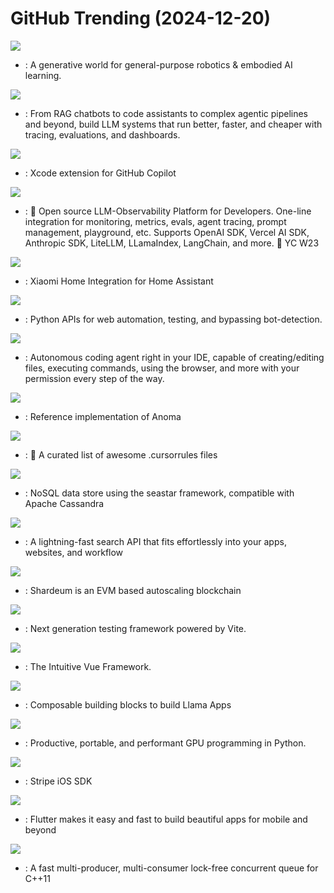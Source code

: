 # GitHub Trending (2024-12-20)

![](https://img.shields.io/badge/Python-New%207-green?style=flat-square&logo=appveyor)
- [](https://github.comundefined): A generative world for general-purpose robotics & embodied AI learning.

![](https://img.shields.io/badge/Python-New%20292-green?style=flat-square&logo=appveyor)
- [](https://github.comundefined): From RAG chatbots to code assistants to complex agentic pipelines and beyond, build LLM systems that run better, faster, and cheaper with tracing, evaluations, and dashboards.

![](https://img.shields.io/badge/Swift-New%20102-green?style=flat-square&logo=appveyor)
- [](https://github.comundefined): Xcode extension for GitHub Copilot

![](https://img.shields.io/badge/TypeScript-New%2065-green?style=flat-square&logo=appveyor)
- [](https://github.comundefined): 🧊 Open source LLM-Observability Platform for Developers. One-line integration for monitoring, metrics, evals, agent tracing, prompt management, playground, etc. Supports OpenAI SDK, Vercel AI SDK, Anthropic SDK, LiteLLM, LLamaIndex, LangChain, and more. 🍓 YC W23

![](https://img.shields.io/badge/Python-New%202-green?style=flat-square&logo=appveyor)
- [](https://github.comundefined): Xiaomi Home Integration for Home Assistant

![](https://img.shields.io/badge/Python-New%20404-green?style=flat-square&logo=appveyor)
- [](https://github.comundefined): Python APIs for web automation, testing, and bypassing bot-detection.

![](https://img.shields.io/badge/TypeScript-New%20133-green?style=flat-square&logo=appveyor)
- [](https://github.comundefined): Autonomous coding agent right in your IDE, capable of creating/editing files, executing commands, using the browser, and more with your permission every step of the way.

![](https://img.shields.io/badge/Elixir-New%201-green?style=flat-square&logo=appveyor)
- [](https://github.comundefined): Reference implementation of Anoma

![](https://img.shields.io/badge/none-New%2067-green?style=flat-square&logo=appveyor)
- [](https://github.comundefined): 📄 A curated list of awesome .cursorrules files

![](https://img.shields.io/badge/C%2B%2B-New%2020-green?style=flat-square&logo=appveyor)
- [](https://github.comundefined): NoSQL data store using the seastar framework, compatible with Apache Cassandra

![](https://img.shields.io/badge/Rust-New%2039-green?style=flat-square&logo=appveyor)
- [](https://github.comundefined): A lightning-fast search API that fits effortlessly into your apps, websites, and workflow

![](https://img.shields.io/badge/TypeScript-New%20672-green?style=flat-square&logo=appveyor)
- [](https://github.comundefined): Shardeum is an EVM based autoscaling blockchain

![](https://img.shields.io/badge/TypeScript-New%2013-green?style=flat-square&logo=appveyor)
- [](https://github.comundefined): Next generation testing framework powered by Vite.

![](https://img.shields.io/badge/TypeScript-New%2015-green?style=flat-square&logo=appveyor)
- [](https://github.comundefined): The Intuitive Vue Framework.

![](https://img.shields.io/badge/Python-New%20153-green?style=flat-square&logo=appveyor)
- [](https://github.comundefined): Composable building blocks to build Llama Apps

![](https://img.shields.io/badge/C%2B%2B-New%20157-green?style=flat-square&logo=appveyor)
- [](https://github.comundefined): Productive, portable, and performant GPU programming in Python.

![](https://img.shields.io/badge/Swift-New%2039-green?style=flat-square&logo=appveyor)
- [](https://github.comundefined): Stripe iOS SDK

![](https://img.shields.io/badge/Dart-New%2055-green?style=flat-square&logo=appveyor)
- [](https://github.comundefined): Flutter makes it easy and fast to build beautiful apps for mobile and beyond

![](https://img.shields.io/badge/C%2B%2B-New%20103-green?style=flat-square&logo=appveyor)
- [](https://github.comundefined): A fast multi-producer, multi-consumer lock-free concurrent queue for C++11

